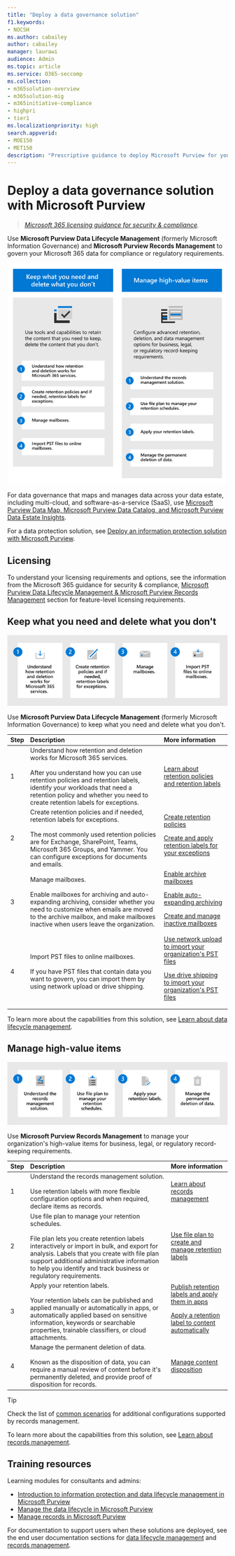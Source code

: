 ```yaml
---
title: "Deploy a data governance solution"
f1.keywords:
- NOCSH
ms.author: cabailey
author: cabailey
manager: laurawi
audience: Admin
ms.topic: article
ms.service: O365-seccomp
ms.collection: 
- m365solution-overview
- m365solution-mig
- m365initiative-compliance
- highpri
- tier1
ms.localizationpriority: high
search.appverid: 
- MOE150
- MET150
description: "Prescriptive guidance to deploy Microsoft Purview for your organization to govern your data for compliance or regulatory requirements."
---
```


# Deploy a data governance solution with Microsoft Purview

>*[Microsoft 365 licensing guidance for security & compliance](/office365/servicedescriptions/microsoft-365-service-descriptions/microsoft-365-tenantlevel-services-licensing-guidance/microsoft-365-security-compliance-licensing-guidance).*

Use **Microsoft Purview Data Lifecycle Management** (formerly Microsoft Information Governance) and **Microsoft Purview Records Management** to govern your Microsoft 365 data for compliance or regulatory requirements.

![Overview of steps to deploy a data governance solution with Microsoft Purview](../media/data-governance-solution-overview.png)

For data governance that maps and manages data across your data estate, including multi-cloud, and software-as-a-service (SaaS), use [Microsoft Purview Data Map, Microsoft Purview Data Catalog, and Microsoft Purview Data Estate Insights](/azure/purview/overview).

For a data protection solution, see [Deploy an information protection solution with Microsoft Purview](information-protection-solution.md).

## Licensing

To understand your licensing requirements and options, see the information from the Microsoft 365 guidance for security & compliance, [Microsoft Purview Data Lifecycle Management & Microsoft Purview Records Management](/office365/servicedescriptions/microsoft-365-service-descriptions/microsoft-365-tenantlevel-services-licensing-guidance/microsoft-365-security-compliance-licensing-guidance#microsoft-purview-data-lifecycle-management--microsoft-purview-records-management) section for feature-level licensing requirements.

## Keep what you need and delete what you don't

![Steps for data lifecycle management solution](../media/data-lifecycle-management-solution.png)

Use **Microsoft Purview Data Lifecycle Management** (formerly Microsoft Information Governance) to keep what you need and delete what you don't.

|Step|Description|More information|
|:---|:----------|:---------------|
|1| Understand how retention and deletion works for Microsoft 365 services. <br /><br /> After you understand how you can use retention policies and retention labels, identify your workloads that need a retention policy and whether you need to create retention labels for exceptions. | [Learn about retention policies and retention labels](retention.md)|
|2| Create retention policies and if needed, retention labels for exceptions. <br /><br /> The most commonly used retention policies are for Exchange, SharePoint, Teams, Microsoft 365 Groups, and Yammer. You can configure exceptions for documents and emails. | [Create retention policies](create-retention-policies.md) <p> [Create and apply retention labels for your exceptions](create-retention-labels-information-governance.md)|
|3| Manage mailboxes. <br /><br /> Enable mailboxes for archiving and auto-expanding archiving, consider whether you need to customize when emails are moved to the archive mailbox, and make mailboxes inactive when users leave the organization.| [Enable archive mailboxes](enable-archive-mailboxes.md) <p> [Enable auto-expanding archiving](enable-autoexpanding-archiving.md) <p> [Create and manage inactive mailboxes](create-and-manage-inactive-mailboxes.md)|
|4| Import PST files to online mailboxes.  <br /><br /> If you have PST files that contain data you want to govern, you can import them by using network upload or drive shipping.| [Use network upload to import your organization's PST files](use-network-upload-to-import-pst-files.md) <p> [Use drive shipping to import your organization's PST files](use-drive-shipping-to-import-pst-files-to-office-365.md)|

To learn more about the capabilities from this solution, see [Learn about data lifecycle management](information-governance.md).

## Manage high-value items

![Steps for records management solution](../media/records-management-solution.png)

Use **Microsoft Purview Records Management** to manage your organization's high-value items for business, legal, or regulatory record-keeping requirements.

|Step|Description|More information|
|:---|:----------|:---------------|
|1| Understand the records management solution. <br /><br /> Use retention labels with more flexible configuration options and when required, declare items as records. | [Learn about records management](records-management.md)|
|2| Use file plan to manage your retention schedules. <br /><br /> File plan lets you create retention labels interactively or import in bulk, and export for analysis. Labels that you create with file plan support additional administrative information to help you identify and track business or regulatory requirements. | [Use file plan to create and manage retention labels](file-plan-manager.md)|
|3| Apply your retention labels. <br /><br /> Your retention labels can be published and applied manually or automatically in apps, or automatically applied based on sensitive information, keywords or searchable properties, trainable classifiers, or cloud attachments. |[Publish retention labels and apply them in apps](create-apply-retention-labels.md) <p> [Apply a retention label to content automatically](apply-retention-labels-automatically.md)|
|4| Manage the permanent deletion of data. <br /><br /> Known as the disposition of data, you can require a manual review of content before it's permanently deleted, and provide proof of disposition for records. |[Manage content disposition](disposition.md)|

> [!TIP]
> Check the list of [common scenarios](get-started-with-records-management.md#common-scenarios) for additional configurations supported by records management.

To learn more about the capabilities from this solution, see [Learn about records management](records-management.md).

## Training resources

Learning modules for consultants and admins:

- [Introduction to information protection and data lifecycle management in Microsoft Purview](/training/modules/m365-compliance-information-governance)
- [Manage the data lifecycle in Microsoft Purview](/training/modules/m365-compliance-information-govern-information/)
- [Manage records in Microsoft Purview](/training/modules/m365-compliance-information-manage-records/)

For documentation to support users when these solutions are deployed, see the end user documentation sections for [data lifecycle management](get-started-with-information-governance.md#end-user-documentation) and [records management](get-started-with-records-management.md#end-user-documentation).
